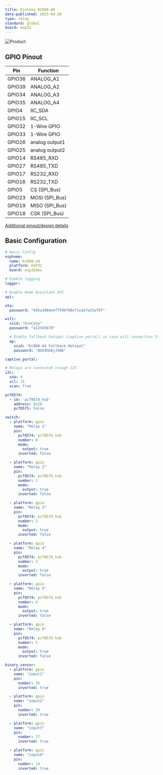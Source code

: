 ```yaml
---
title: KinCony KC868-A6
date-published: 2023-04-20
type: relay
standard: global
board: esp32
---
```


![Product](KC868-A6.jpg "Product Image")

## GPIO Pinout

| Pin    | Function            |
| ------ | ------------------- |
| GPIO36 | ANALOG_A1           |
| GPIO39 | ANALOG_A2           |
| GPIO34 | ANALOG_A3           |
| GPIO35 | ANALOG_A4           |
| GPIO4  | IIC_SDA             |
| GPIO15 | IIC_SCL             |
| GPIO32 | 1-Wire GPIO         |
| GPIO33 | 1-Wire GPIO         |
| GPIO26 | analog  output1     |
| GPIO25 | analog  output2     |
| GPIO14 | RS485_RXD           |
| GPIO27 | RS485_TXD           |
| GPIO17 | RS232_RXD           |
| GPIO16 | RS232_TXD           |
| GPIO5  | CS   (SPI_Bus)      |
| GPIO23 | MOSI (SPI_Bus)      |
| GPIO19 | MISO (SPI_Bus)      |
| GPIO18 | CSK  (SPI_Bus)      |

[Additional pinout/design details](https://www.kincony.com/esp32-6-channel-relay-module-kc868-a6.html)

## Basic Configuration

```yaml
# Basic Config
esphome:
  name: kc868-a4
  platform: ESP32
  board: esp32dev

# Enable logging
logger:

# Enable Home Assistant API
api:

ota:
  password: "4d5a388de4f759bf88e71cde7a31af6f"

wifi:
  ssid: "KinCony"
  password: "a12345678"

  # Enable fallback hotspot (captive portal) in case wifi connection fails
  ap:
    ssid: "Kc868-A4 Fallback Hotspot"
    password: "QOU4hbAjJ5Wb"

captive_portal:

# Relays are connected trough I2C
i2c:
  sda: 4
  scl: 15
  scan: True

pcf8574:
  - id: 'pcf8574_hub'
    address: 0x24
    pcf8575: False

switch:
  - platform: gpio
    name: "Relay 1"
    pin:
      pcf8574: pcf8574_hub
      number: 0
      mode:
        output: true
      inverted: false

  - platform: gpio
    name: "Relay 2"
    pin:
      pcf8574: pcf8574_hub
      number: 1
      mode:
        output: true
      inverted: false

  - platform: gpio
    name: "Relay 3"
    pin:
      pcf8574: pcf8574_hub
      number: 2
      mode:
        output: true
      inverted: false

  - platform: gpio
    name: "Relay 4"
    pin:
      pcf8574: pcf8574_hub
      number: 3
      mode:
        output: true
      inverted: false

  - platform: gpio
    name: "Relay 5"
    pin:
      pcf8574: pcf8574_hub
      number: 4
      mode:
        output: true
      inverted: false

  - platform: gpio
    name: "Relay 6"
    pin:
      pcf8574: pcf8574_hub
      number: 5
      mode:
        output: true
      inverted: false

binary_sensor:
  - platform: gpio
    name: "input1"
    pin:
      number: 36
      inverted: true

  - platform: gpio
    name: "input2"
    pin:
      number: 39
      inverted: true

  - platform: gpio
    name: "input3"
    pin:
      number: 27
      inverted: true

  - platform: gpio
    name: "input4"
    pin:
      number: 14
      inverted: true
```
